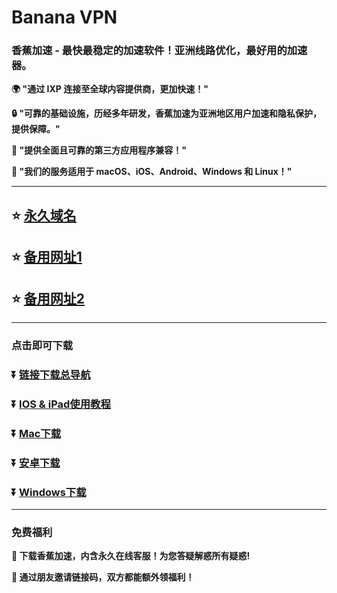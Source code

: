 # Banana VPN
### 香蕉加速  -  最快最稳定的加速软件！亚洲线路优化，最好用的加速器。

**:earth_africa: "通过 IXP 连接至全球内容提供商，更加快速！"**

**:lock: "可靠的基础设施，历经多年研发，香蕉加速为亚洲地区用户加速和隐私保护，提供保障。"**

**:rocket: "提供全面且可靠的第三方应用程序兼容！"**

**:man: "我们的服务适用于 macOS、iOS、Android、Windows 和 Linux！"**

---

## :star: [永久域名](http://banana-fast.com/)
## :star: [备用网址1](http://c.papaya01.com/)
## :star: [备用网址2](https://bhk01.bananapro.club/)

---
### 点击即可下载
### :arrow_double_down: [链接下载总导航](https://go.milai.org/)
### :arrow_double_down: [IOS & iPad使用教程](https://banana-speed01.com/user/tutorial?os=ios&client=shadowrocket)
### :arrow_double_down: [Mac下载](https://app-down.dolink.live/bmac/banana20240405.dmg)
### :arrow_double_down: [安卓下载](https://app-down.dolink.live/bapk/banana_610_google.apk)
### :arrow_double_down: [Windows下载](https://app-down.dolink.live/bwin/banana_20240405_winia32.zip)

---
### 免费福利
**:gift: 下载香蕉加速，内含永久在线客服！为您答疑解惑所有疑惑!**

**:gift: 通过朋友邀请链接码，双方都能额外领福利！**
